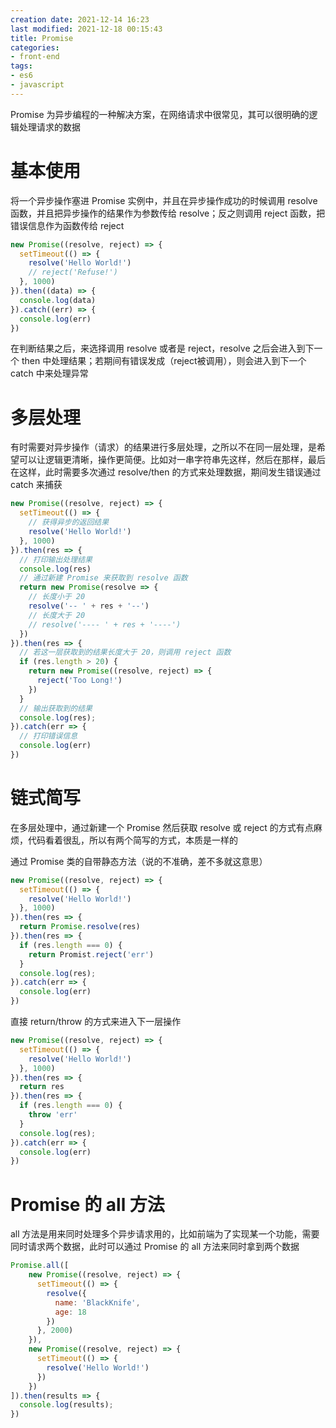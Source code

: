 ```yaml
---
creation date: 2021-12-14 16:23
last modified: 2021-12-18 00:15:43
title: Promise
categories:
- front-end
tags:
- es6
- javascript
---
```


Promise 为异步编程的一种解决方案，在网络请求中很常见，其可以很明确的逻辑处理请求的数据



# 基本使用

将一个异步操作塞进 Promise 实例中，并且在异步操作成功的时候调用 resolve 函数，并且把异步操作的结果作为参数传给 resolve；反之则调用 reject 函数，把错误信息作为函数传给 reject

```javascript
new Promise((resolve, reject) => {
  setTimeout(() => {
    resolve('Hello World!')
    // reject('Refuse!')
  }, 1000)
}).then((data) => {
  console.log(data)
}).catch((err) => {
  console.log(err)
})
```



在判断结果之后，来选择调用 resolve 或者是 reject，resolve 之后会进入到下一个 then 中处理结果；若期间有错误发成（reject被调用），则会进入到下一个 catch 中来处理异常



# 多层处理

有时需要对异步操作（请求）的结果进行多层处理，之所以不在同一层处理，是希望可以让逻辑更清晰，操作更简便。比如对一串字符串先这样，然后在那样，最后在这样，此时需要多次通过 resolve/then 的方式来处理数据，期间发生错误通过 catch 来捕获

```javascript
new Promise((resolve, reject) => {
  setTimeout(() => {
    // 获得异步的返回结果
    resolve('Hello World!')
  }, 1000)
}).then(res => {
  // 打印输出处理结果
  console.log(res)
  // 通过新建 Promise 来获取到 resolve 函数
  return new Promise(resolve => {
    // 长度小于 20 
    resolve('-- ' + res + '--')
    // 长度大于 20
    // resolve('---- ' + res + '----')
  })
}).then(res => {
  // 若这一层获取到的结果长度大于 20，则调用 reject 函数
  if (res.length > 20) {
    return new Promise((resolve, reject) => {
      reject('Too Long!')
    })
  }
  // 输出获取到的结果
  console.log(res);
}).catch(err => {
  // 打印错误信息
  console.log(err)
})
```



# 链式简写

在多层处理中，通过新建一个 Promise 然后获取 resolve 或 reject 的方式有点麻烦，代码看着很乱，所以有两个简写的方式，本质是一样的

通过 Promise 类的自带静态方法（说的不准确，差不多就这意思）

```javascript
new Promise((resolve, reject) => {
  setTimeout(() => {
    resolve('Hello World!')
  }, 1000)
}).then(res => {
  return Promise.resolve(res)
}).then(res => {
  if (res.length === 0) {
    return Promist.reject('err')
  }
  console.log(res);
}).catch(err => {
  console.log(err)
})
```



直接 return/throw 的方式来进入下一层操作

```javascript
new Promise((resolve, reject) => {
  setTimeout(() => {
    resolve('Hello World!')
  }, 1000)
}).then(res => {
  return res
}).then(res => {
  if (res.length === 0) {
    throw 'err'
  }
  console.log(res);
}).catch(err => {
  console.log(err)
})
```



# Promise 的 all 方法

all 方法是用来同时处理多个异步请求用的，比如前端为了实现某一个功能，需要同时请求两个数据，此时可以通过 Promise 的 all 方法来同时拿到两个数据

```javascript
Promise.all([
    new Promise((resolve, reject) => {
      setTimeout(() => {
        resolve({
          name: 'BlackKnife',
          age: 18
        })
      }, 2000)
    }),
    new Promise((resolve, reject) => {
      setTimeout(() => {
        resolve('Hello World!')
      })
    })
]).then(results => {
  console.log(results);
})
```























